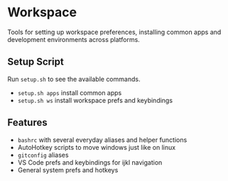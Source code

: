 # Workspace

Tools for setting up workspace preferences, installing common apps and development environments across platforms.


## Setup Script

Run `setup.sh` to see the available commands.

- `setup.sh apps` install common apps
- `setup.sh ws` install workspace prefs and keybindings

## Features

- `bashrc` with several everyday aliases and helper functions
- AutoHotkey scripts to move windows just like on linux
- `gitconfig` aliases
- VS Code prefs and keybindings for ijkl navigation
- General system prefs and hotkeys
